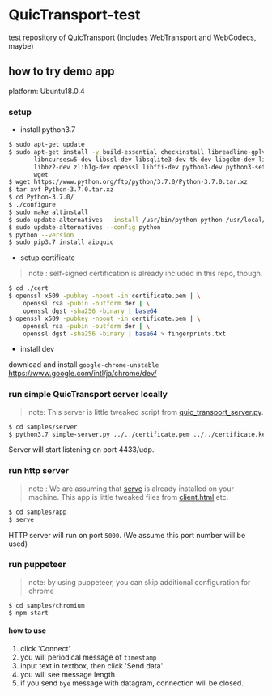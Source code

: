# QuicTransport-test
test repository of QuicTransport (Includes WebTransport and WebCodecs, maybe)

## how to try demo app

platform: Ubuntu18.0.4

### setup

* install python3.7

```bash
$ sudo apt-get update
$ sudo apt-get install -y build-essential checkinstall libreadline-gplv2-dev \
       libncursesw5-dev libssl-dev libsqlite3-dev tk-dev libgdbm-dev libc6-dev \
       libbz2-dev zlib1g-dev openssl libffi-dev python3-dev python3-setuptools \
       wget
$ wget https://www.python.org/ftp/python/3.7.0/Python-3.7.0.tar.xz
$ tar xvf Python-3.7.0.tar.xz
$ cd Python-3.7.0/
$ ./configure
$ sudo make altinstall
$ sudo update-alternatives --install /usr/bin/python python /usr/local/bin/python3.7 3
$ sudo update-alternatives --config python
$ python --version
$ sudo pip3.7 install aioquic
```

* setup certificate

> note : self-signed certification is already included in this repo, though.

```bash
$ cd ./cert
$ openssl x509 -pubkey -noout -in certificate.pem | \
    openssl rsa -pubin -outform der | \
    openssl dgst -sha256 -binary | base64
$ openssl x509 -pubkey -noout -in certificate.pem | \
    openssl rsa -pubin -outform der | \
    openssl dgst -sha256 -binary | base64 > fingerprints.txt
```

* install dev

download and install `google-chrome-unstable`
https://www.google.com/intl/ja/chrome/dev/



### run simple QuicTransport server locally

> note: This server is little tweaked script from [quic_transport_server.py](./getting-started.md).

```bash
$ cd samples/server
$ python3.7 simple-server.py ../../certificate.pem ../../certificate.key
```

Server will start listening on port 4433/udp.

### run http server

> note : We are assuming that [serve](https://www.npmjs.com/package/serve) is already installed on your machine.
> This app is little tweaked files from [client.html](./getting-started.md) etc.

```bash
$ cd samples/app
$ serve
```

HTTP server will run on port `5000`. (We assume this port number will be used)

### run puppeteer

> note: by using puppeteer, you can skip additional configuration for chrome

```
$ cd samples/chromium
$ npm start
```

#### how to use

1. click 'Connect'
2. you will periodical message of `timestamp`
3. input text in textbox, then click 'Send data'
4. you will see message length
5. if you send `bye` message with datagram, connection will be closed.
